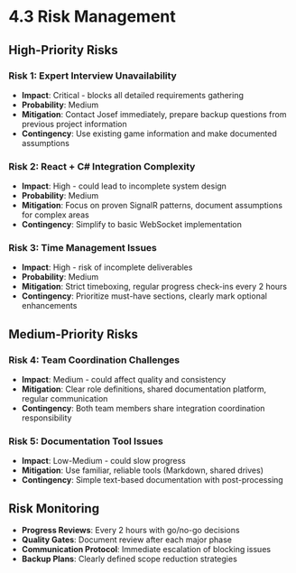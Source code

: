 # 4.3 Risk Management

## High-Priority Risks

### Risk 1: Expert Interview Unavailability  
- **Impact**: Critical - blocks all detailed requirements gathering
- **Probability**: Medium
- **Mitigation**: Contact Josef immediately, prepare backup questions from previous project information
- **Contingency**: Use existing game information and make documented assumptions

### Risk 2: React + C# Integration Complexity
- **Impact**: High - could lead to incomplete system design
- **Probability**: Medium  
- **Mitigation**: Focus on proven SignalR patterns, document assumptions for complex areas
- **Contingency**: Simplify to basic WebSocket implementation

### Risk 3: Time Management Issues
- **Impact**: High - risk of incomplete deliverables
- **Probability**: Medium
- **Mitigation**: Strict timeboxing, regular progress check-ins every 2 hours
- **Contingency**: Prioritize must-have sections, clearly mark optional enhancements

## Medium-Priority Risks

### Risk 4: Team Coordination Challenges  
- **Impact**: Medium - could affect quality and consistency
- **Mitigation**: Clear role definitions, shared documentation platform, regular communication
- **Contingency**: Both team members share integration coordination responsibility

### Risk 5: Documentation Tool Issues
- **Impact**: Low-Medium - could slow progress
- **Mitigation**: Use familiar, reliable tools (Markdown, shared drives)
- **Contingency**: Simple text-based documentation with post-processing

## Risk Monitoring
- **Progress Reviews**: Every 2 hours with go/no-go decisions
- **Quality Gates**: Document review after each major phase
- **Communication Protocol**: Immediate escalation of blocking issues
- **Backup Plans**: Clearly defined scope reduction strategies